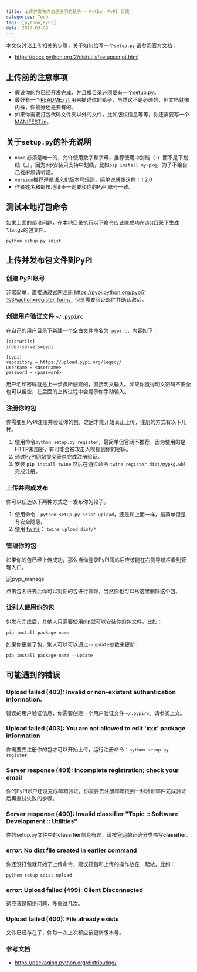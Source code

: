 ```yaml
---
title: 上传并发布你自己发明的轮子 - Python PyPI 实践
categories: Tech
tags: [python,PyPI]
date: 2017-03-09
---
```


本文仅讨论上传相关的步骤，关于如何给写一个`setup.py` 请参阅官方文档：

- https://docs.python.org/2/distutils/setupscript.html

##  上传前的注意事项

- 假设你的包已经开发完成，并且根目录必须要有一个[setup.py](https://github.com/pypa/sampleproject/blob/master/setup.py)。
- 最好有一个[README.rst](https://github.com/pypa/sampleproject/blob/master/README.rst) 用来描述你的轮子，虽然这不是必须的，但文档就像内裤，你最好还是要有的。
- 如果你需要打包代码文件夹以外的文件，比如版权信息等等，你还需要写一个 [MANIFEST.in](https://github.com/pypa/sampleproject/blob/master/MANIFEST.in)。

## 关于`setup.py`的补充说明

- `name` 必须是唯一的，允许使用数字和字母，推荐使用中划线（-）而不是下划线（_），因为pip安装只支持中划线，比如`pip install my-pkg`，为了不给自己找麻烦请听话。
- `version`推荐遵循[语义化版本号](https://packaging.python.org/distributing/#semantic-versioning-preferred)规则，简单说就像这样：1.2.0
- 作者姓名和邮箱地址不一定要和你的PyPI账号一致。

## 测试本地打包命令

如果上面的都没问题，在本地目录执行以下命令应该能成功在dist目录下生成*.tar.gz的包文件。

```shell
python setup.py sdist
```

## 上传并发布包文件到PyPI

### 创建 PyPI账号

非常简单，直接通过官网注册 https://pypi.python.org/pypi?%3Aaction=register_form， 但是需要验证邮件并确认激活。

### 创建用户验证文件 `~/.pypirc`

在自己的用户目录下新建一个空白文件命名为`.pypirc`，内容如下：

```
[distutils]
index-servers=pypi

[pypi]
repository = https://upload.pypi.org/legacy/
username = <username>
password = <password>
```

用户名和密码就是上一步骤所创建的，直接明文输入。如果你觉得明文密码不安全也可以留空，在后面的上传过程中会提示你手动输入。

### 注册你的包

你需要到PyPI注册并验证你的包，之后才能开始真正上传，注册的方式有以下几种。

1. 使用命令`python setup.py register`，最简单但官网不推荐，因为使用的是HTTP未加密，有可能会被攻击人嗅探到你的密码。
2. 通过[PyPI网站提交表单](https://pypi.python.org/pypi?%3Aaction=submit_form)完成注册验证。
3. 安装 `pip install twine` 然后在通过命令 `twine register dist/mypkg.whl` 完成注册。

### 上传并完成发布

你可以任选以下两种方式之一发布你的轮子。

1. 使用命令：`python setup.py sdist upload`，还是和上面一样，最简单但是有安全隐患。
2. 使用 [twine](https://packaging.python.org/key_projects/#twine)： `twine upload dist/*`


### 管理你的包

如果你的包已经上传成功，那么当你登录PyPI网站后应该能在右侧导航栏看到管理入口。

![pypi_manage](https://tobyqin.github.io/images/pypi_manage.png)

点击包名进去后你可以对你的包进行管理，当然你也可以从这里删除这个包。

### 让别人使用你的包

包发布完成后，其他人只需要使用pip就可以安装你的包文件。比如：

```
pip install package-name
```

如果你更新了包，别人可以可以通过`--update`参数来更新：

```
pip install package-name --update
```

## 可能遇到的错误

### Upload failed (403): Invalid or non-existent authentication information. 

错误的用户验证信息，你需要创建一个用户验证文件 `~/.pypirc`。请参阅上文。

### Upload failed (403): You are not allowed to edit 'xxx' package information

你需要先注册你的包才可以开始上传，运行注册命令：`python setup.py register`

### Server response (401): Incomplete registration; check your email

你的PyPI账户还没完成邮箱验证，你需要去注册邮箱找到一封验证邮件完成验证后再重试失败的步骤。

### Server response (400): Invalid classifier "Topic :: Software Development :: Utilities"

你的setup.py文件中的**classifier**信息有误，请按[官网](https://pypi.python.org/pypi?%3Aaction=browse)的正确分类书写**classifier**.

### error: No dist file created in earlier command

你还没打包就开始了上传命令，建议打包和上传的操作放在一起做，比如：

```
python setup sdist upload
```

### error: Upload failed (499): Client Disconnected

这应该是网络问题，多重试几次。

### Upload failed (400): File already exists

文件已经存在了，你每一次上次都应该更新版本号。

### 参考文档

- https://packaging.python.org/distributing/




